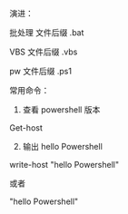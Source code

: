 演进：

批处理  文件后缀 .bat

VBS    文件后缀 .vbs

pw     文件后缀 .ps1

常用命令：

1. 查看 powershell 版本

Get-host 

2.  输出 hello Powershell

write-host "hello Powershell"

或者

 "hello Powershell"
